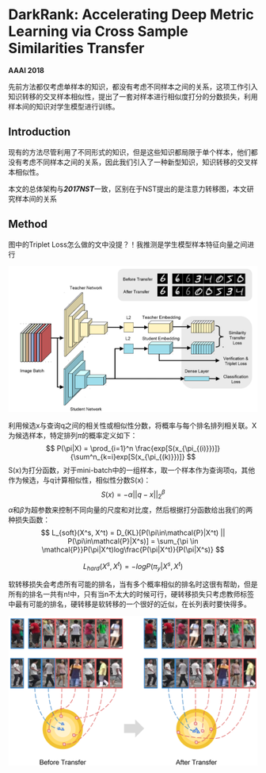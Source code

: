 # DarkRank: Accelerating Deep Metric Learning via Cross Sample Similarities Transfer

**AAAI 2018**	

先前方法都仅考虑单样本的知识，都没有考虑不同样本之间的关系，这项工作引入知识转移的交叉样本相似性，提出了一套对样本进行相似度打分的分数损失，利用样本间的知识对学生模型进行训练。

## Introduction

现有的方法尽管利用了不同形式的知识，但是这些知识都局限于单个样本，他们都没有考虑不同样本之间的关系，因此我们引入了一种新型知识，知识转移的交叉样本相似性。

本文的总体架构与***2017NST***一致，区别在于NST提出的是注意力转移图，本文研究样本间的关系

## Method

图中的Triplet Loss怎么做的文中没提？！我推测是学生模型样本特征向量之间进行

![image-20240319095730570](imgs/image-20240319095730570.png)

利用候选x与查询q之间的相关性或相似性分数，将概率与每个排名排列相关联。X为候选样本，特定排列$\pi$的概率定义如下：
$$
P(\pi|X) = \prod_{i=1}^n \frac{exp[S(x_{\pi_{(i)}})]}{\sum^n_{k=i}exp[S(x_{\pi_{(k)}})]}
$$
S(x)为打分函数，对于mini-batch中的一组样本，取一个样本作为查询项q，其他作为候选，与q计算相似性，相似性分数S(x)：
$$
S(x) = -\alpha||q-x||_2^{\beta}
$$
$\alpha$和$\beta$为超参数来控制不同向量的尺度和对比度，然后根据打分函数给出我们的两种损失函数：
$$
L_{soft}(X^s, X^t) = D_{KL}[P(\pi\in\mathcal{P}|X^t) || P(\pi\in\mathcal{P}|X^s)] = \sum_{\pi \in \mathcal{P}}P(\pi|X^t)log\frac{P(\pi|X^t)}{P(\pi|X^s)}
$$

$$
L_{hard}(X^s, X^t) = -logP(\pi_y | X^s, X^t)
$$

软转移损失会考虑所有可能的排名，当有多个概率相似的排名时这很有帮助，但是所有的排名一共有n!中，只有当n不太大的时候可行，硬转移损失只考虑教师标签中最有可能的排名，硬转移是软转移的一个很好的近似，在长列表时要快得多。

![image-20240319110639584](imgs/image-20240319110639584.png)